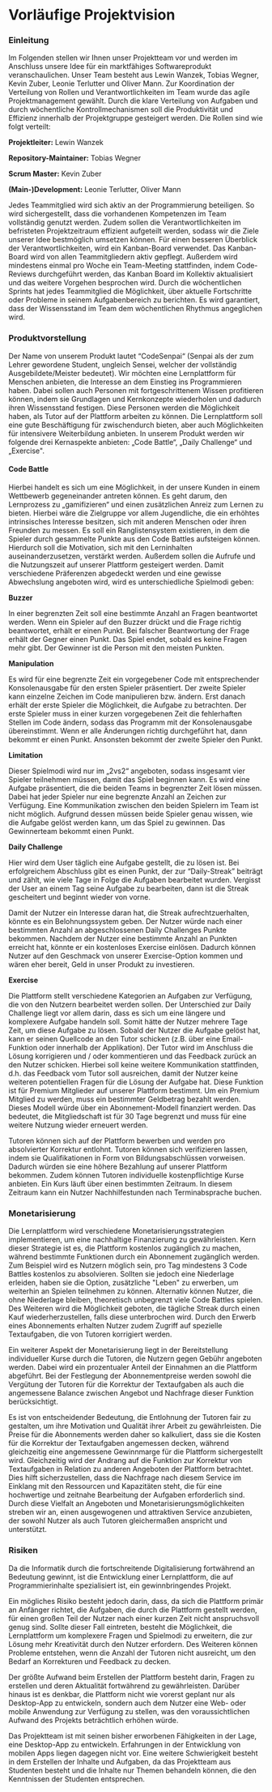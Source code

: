 # Vorläufige Projektvision

### **Einleitung**

Im Folgenden stellen wir Ihnen unser Projektteam vor und werden im Anschluss unsere Idee für ein marktfähiges Softwareprodukt veranschaulichen.
Unser Team besteht aus Lewin Wanzek, Tobias Wegner, Kevin Zuber, Leonie Terlutter und Oliver Mann. Zur Koordination der Verteilung von Rollen und Verantwortlichkeiten im Team wurde das agile Projektmanagement gewählt. Durch die klare Verteilung von Aufgaben und durch wöchentliche Kontrollmechanismen soll die Produktivität und Effizienz innerhalb der Projektgruppe gesteigert werden. Die Rollen sind wie folgt verteilt:

**Projektleiter:** Lewin Wanzek

**Repository-Maintainer:** Tobias Wegner

**Scrum Master:** Kevin Zuber

**(Main-)Development:** Leonie Terlutter, Oliver Mann

Jedes Teammitglied wird sich aktiv an der Programmierung beteiligen. So wird sichergestellt, dass die vorhandenen Kompetenzen im Team vollständig genutzt werden. Zudem sollen die Verantwortlichkeiten im befristeten Projektzeitraum effizient aufgeteilt werden, sodass wir die Ziele unserer Idee bestmöglich umsetzen können.
Für einen besseren Überblick der Verantwortlichkeiten, wird ein Kanban-Board verwendet. Das Kanban-Board wird von allen Teammitgliedern aktiv gepflegt. Außerdem wird mindestens einmal pro Woche ein Team-Meeting stattfinden, indem Code-Reviews durchgeführt werden, das Kanban Board im Kollektiv aktualisiert und das weitere Vorgehen besprochen wird.
Durch die wöchentlichen Sprints hat jedes Teammitglied die Möglichkeit, über aktuelle Fortschritte oder Probleme in seinem Aufgabenbereich zu berichten. Es wird garantiert, dass der Wissensstand im Team dem wöchentlichen Rhythmus angeglichen wird.

### **Produktvorstellung**

Der Name von unserem Produkt lautet “CodeSenpai“ (Senpai als der zum Lehrer gewordene Student, ungleich Sensei, welcher der vollständig Ausgebildete/Meister bedeutet). Wir möchten eine Lernplattform für Menschen anbieten, die Interesse an dem Einstieg ins Programmieren haben. Dabei sollen auch Personen mit fortgeschrittenem Wissen profitieren können, indem sie Grundlagen und Kernkonzepte wiederholen und dadurch ihren Wissensstand festigen. Diese Personen werden die Möglichkeit haben, als Tutor auf der Plattform arbeiten zu können.
Die Lernplattform soll eine gute Beschäftigung für zwischendurch bieten, aber auch Möglichkeiten für intensivere Weiterbildung anbieten.
In unserem Produkt werden wir folgende drei Kernaspekte anbieten: „Code Battle“, „Daily Challenge“ und „Exercise".

#### **Code Battle**

Hierbei handelt es sich um eine Möglichkeit, in der unsere Kunden in einem Wettbewerb gegeneinander antreten können. Es geht darum, den Lernprozess zu „gamifizieren“ und einen zusätzlichen Anreiz zum Lernen zu bieten. Hierbei wäre die Zielgruppe vor allem Jugendliche, die ein erhöhtes intrinsisches Interesse besitzen, sich mit anderen Menschen oder ihren Freunden zu messen.
Es soll ein Ranglistensystem existieren, in dem die Spieler durch gesammelte Punkte aus den Code Battles aufsteigen können. Hierdurch soll die Motivation, sich mit den Lerninhalten auseinanderzusetzen, verstärkt werden. Außerdem sollen die Aufrufe und die Nutzungszeit auf unserer Plattform gesteigert werden. Damit verschiedene Präferenzen abgedeckt werden und eine gewisse Abwechslung angeboten wird, wird es unterschiedliche Spielmodi geben:

**Buzzer**

In einer begrenzten Zeit soll eine bestimmte Anzahl an Fragen beantwortet werden. Wenn ein Spieler auf den Buzzer drückt und die Frage richtig beantwortet, erhält er einen Punkt. Bei falscher Beantwortung der Frage erhält der Gegner einen Punkt. Das Spiel endet, sobald es keine Fragen mehr gibt. Der Gewinner ist die Person mit den meisten Punkten.

**Manipulation**

Es wird für eine begrenzte Zeit ein vorgegebener Code mit entsprechender Konsolenausgabe für den ersten Spieler präsentiert. Der zweite Spieler kann einzelne Zeichen im Code manipulieren bzw. ändern. Erst danach erhält der erste Spieler die Möglichkeit, die Aufgabe zu betrachten. Der erste Spieler muss in einer kurzen vorgegebenen Zeit die fehlerhaften Stellen im Code ändern, sodass das Programm mit der Konsolenausgabe übereinstimmt. Wenn er alle Änderungen richtig durchgeführt hat, dann bekommt er einen Punkt. Ansonsten bekommt der zweite Spieler den Punkt.

**Limitation**

Dieser Spielmodi wird nur im „2vs2“ angeboten, sodass insgesamt vier Spieler teilnehmen müssen, damit das Spiel beginnen kann. Es wird eine Aufgabe präsentiert, die die beiden Teams in begrenzter Zeit lösen müssen. Dabei hat jeder Spieler nur eine begrenzte Anzahl an Zeichen zur Verfügung. Eine Kommunikation zwischen den beiden Spielern im Team ist nicht möglich. Aufgrund dessen müssen beide Spieler genau wissen, wie die Aufgabe gelöst werden kann, um das Spiel zu gewinnen. Das Gewinnerteam bekommt einen Punkt.

**Daily Challenge**

Hier wird dem User täglich eine Aufgabe gestellt, die zu lösen ist. Bei erfolgreichem Abschluss gibt es einen Punkt, der zur “Daily-Streak” beiträgt und zählt, wie viele Tage in Folge die Aufgaben bearbeitet wurden. Vergisst der User an einem Tag seine Aufgabe zu bearbeiten, dann ist die Streak gescheitert und beginnt wieder von vorne.

Damit der Nutzer ein Interesse daran hat, die Streak aufrechtzuerhalten, könnte es ein Belohnungssystem geben. Der Nutzer würde nach einer bestimmten Anzahl an abgeschlossenen Daily Challenges Punkte bekommen. Nachdem der Nutzer eine bestimmte Anzahl an Punkten erreicht hat, könnte er ein kostenloses Exercise einlösen. Dadurch können Nutzer auf den Geschmack von unserer Exercise-Option kommen und wären eher bereit, Geld in unser Produkt zu investieren.

**Exercise**

Die Plattform stellt verschiedene Kategorien an Aufgaben zur Verfügung, die von den Nutzern bearbeitet werden sollen. Der Unterschied zur Daily Challenge liegt vor allem darin, dass es sich um eine längere und komplexere Aufgabe handeln soll. Somit hätte der Nutzer mehrere Tage Zeit, um diese Aufgabe zu lösen. Sobald der Nutzer die Aufgabe gelöst hat, kann er seinen Quellcode an den Tutor schicken (z.B. über eine Email-Funktion oder innerhalb der Applikation).
Der Tutor wird im Anschluss die Lösung korrigieren und / oder kommentieren und das Feedback zurück an den Nutzer schicken. Hierbei soll keine weitere Kommunikation stattfinden, d.h. das Feedback vom Tutor soll ausreichen, damit der Nutzer keine weiteren potentiellen Fragen für die Lösung der Aufgabe hat.
Diese Funktion ist für Premium Mitglieder auf unserer Plattform bestimmt. Um ein Premium Mitglied zu werden, muss ein bestimmter Geldbetrag bezahlt werden. Dieses Modell würde über ein Abonnement-Modell finanziert werden. Das bedeutet, die Mitgliedschaft ist für 30 Tage begrenzt und muss für eine weitere Nutzung wieder erneuert werden.

Tutoren können sich auf der Plattform bewerben und werden pro absolvierter Korrektur entlohnt. Tutoren können sich verifizieren lassen, indem sie Qualifikationen in Form von Bildungsabschlüssen vorweisen. Dadurch würden sie eine höhere Bezahlung auf unserer Plattform bekommen.
Zudem können Tutoren individuelle kostenpflichtige Kurse anbieten. Ein Kurs läuft über einen bestimmten Zeitraum. In diesem Zeitraum kann ein Nutzer Nachhilfestunden nach Terminabsprache buchen.

### **Monetarisierung**
Die Lernplattform wird verschiedene Monetarisierungsstrategien implementieren, um eine nachhaltige Finanzierung zu gewährleisten. Kern dieser Strategie ist es, die Plattform kostenlos zugänglich zu machen, während bestimmte Funktionen durch ein Abonnement zugänglich werden.
Zum Beispiel wird es Nutzern möglich sein, pro Tag mindestens 3 Code Battles kostenlos zu absolvieren. Sollten sie jedoch eine Niederlage erleiden, haben sie die Option, zusätzliche "Leben" zu erwerben, um weiterhin an Spielen teilnehmen zu können. Alternativ können Nutzer, die ohne Niederlage bleiben, theoretisch unbegrenzt viele Code Battles spielen. 
Des Weiteren wird die Möglichkeit geboten, die tägliche Streak durch einen Kauf wiederherzustellen, falls diese unterbrochen wird.
Durch den Erwerb eines Abonnements erhalten Nutzer zudem Zugriff auf spezielle Textaufgaben, die von Tutoren korrigiert werden.

Ein weiterer Aspekt der Monetarisierung liegt in der Bereitstellung individueller Kurse durch die Tutoren, die Nutzern gegen Gebühr angeboten werden. Dabei wird ein prozentualer Anteil der Einnahmen an die Plattform abgeführt.
Bei der Festlegung der Abonnementpreise werden sowohl die Vergütung der Tutoren für die Korrektur der Textaufgaben als auch die angemessene Balance zwischen Angebot und Nachfrage dieser Funktion berücksichtigt.

Es ist von entscheidender Bedeutung, die Entlohnung der Tutoren fair zu gestalten, um ihre Motivation und Qualität ihrer Arbeit zu gewährleisten. Die Preise für die Abonnements werden daher so kalkuliert, dass sie die Kosten für die Korrektur der Textaufgaben angemessen decken, während gleichzeitig eine angemessene Gewinnmarge für die Plattform sichergestellt wird.
Gleichzeitig wird der Andrang auf die Funktion zur Korrektur von Textaufgaben in Relation zu anderen Angeboten der Plattform betrachtet. Dies hilft sicherzustellen, dass die Nachfrage nach diesem Service im Einklang mit den Ressourcen und Kapazitäten steht, die für eine hochwertige und zeitnahe Bearbeitung der Aufgaben erforderlich sind.
Durch diese Vielfalt an Angeboten und Monetarisierungsmöglichkeiten streben wir an, einen ausgewogenen und attraktiven Service anzubieten, der sowohl Nutzer als auch Tutoren gleichermaßen anspricht und unterstützt.


### **Risiken**

Da die Informatik durch die fortschreitende Digitalisierung fortwährend an Bedeutung gewinnt, ist die Entwicklung einer Lernplattform, die auf Programmierinhalte spezialisiert ist, ein gewinnbringendes Projekt.

Ein mögliches Risiko besteht jedoch darin, dass, da sich die Plattform primär an Anfänger richtet, die Aufgaben, die durch die Plattform gestellt werden, für einen großen Teil der Nutzer nach einer kurzen Zeit nicht anspruchsvoll genug sind. Sollte dieser Fall eintreten, besteht die Möglichkeit, die Lernplattform um komplexere Fragen und Spielmodi zu erweitern, die zur Lösung mehr Kreativität durch den Nutzer erfordern.
Des Weiteren können Probleme entstehen, wenn die Anzahl der Tutoren nicht ausreicht, um den Bedarf an Korrekturen und Feedback zu decken.

Der größte Aufwand beim Erstellen der Plattform besteht darin, Fragen zu erstellen und deren Aktualität fortwährend zu gewährleisten. Darüber hinaus ist es denkbar, die Plattform nicht wie vorerst geplant nur als Desktop-App zu entwickeln, sondern auch dem Nutzer eine Web- oder mobile Anwendung zur Verfügung zu stellen, was den voraussichtlichen Aufwand des Projekts beträchtlich erhöhen würde.

Das Projektteam ist mit seinen bisher erworbenen Fähigkeiten in der Lage, eine Desktop-App zu entwickeln. Erfahrungen in der Entwicklung von mobilen Apps liegen dagegen nicht vor. Eine weitere Schwierigkeit besteht in dem Erstellen der Inhalte und Aufgaben, da das Projektteam aus Studenten besteht und die Inhalte nur Themen behandeln können, die den Kenntnissen der Studenten entsprechen.
